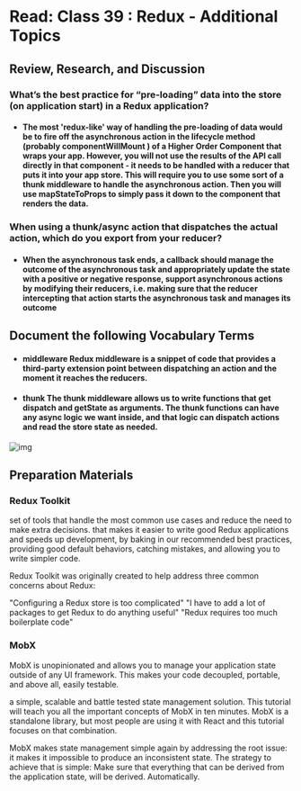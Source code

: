 # Read: Class 39 : Redux - Additional Topics

## Review, Research, and Discussion

### What’s the best practice for “pre-loading” data into the store (on application start) in a Redux application?

* #### The most 'redux-like' way of handling the pre-loading of data would be to fire off the asynchronous action in the lifecycle method (probably componentWillMount ) of a Higher Order Component that wraps your app. However, you will not use the results of the API call directly in that component - it needs to be handled with a reducer that puts it into your app store. This will require you to use some sort of a thunk middleware to handle the asynchronous action. Then you will use mapStateToProps to simply pass it down to the component that renders the data.

### When using a thunk/async action that dispatches the actual action, which do you export from your reducer?

* #### When the asynchronous task ends, a callback should manage the outcome of the asynchronous task and appropriately update the state with a positive or negative response, support asynchronous actions by modifying their reducers, i.e. making sure that the reducer intercepting that action starts the asynchronous task and manages its outcome

## Document the following Vocabulary Terms

* #### middleware Redux middleware is a snippet of code that provides a third-party extension point between dispatching an action and the moment it reaches the reducers.

* #### thunk The thunk middleware allows us to write functions that get dispatch and getState as arguments. The thunk functions can have any async logic we want inside, and that logic can dispatch actions and read the store state as needed.

![img](https://encrypted-tbn0.gstatic.com/images?q=tbn:ANd9GcSLnp2XePfdsIWQVfekdC8xWj_2gKUKXEg71Q&usqp=CAU)

## Preparation Materials 

### Redux Toolkit

set of tools that handle the most common use cases and reduce the need to make extra decisions. that makes it easier to write good Redux applications and speeds up development, by baking in our recommended best practices, providing good default behaviors, catching mistakes, and allowing you to write simpler code.

Redux Toolkit was originally created to help address three common concerns about Redux:

"Configuring a Redux store is too complicated" "I have to add a lot of packages to get Redux to do anything useful" "Redux requires too much boilerplate code"

### MobX

MobX is unopinionated and allows you to manage your application state outside of any UI framework. This makes your code decoupled, portable, and above all, easily testable.

a simple, scalable and battle tested state management solution. This tutorial will teach you all the important concepts of MobX in ten minutes. MobX is a standalone library, but most people are using it with React and this tutorial focuses on that combination.

MobX makes state management simple again by addressing the root issue: it makes it impossible to produce an inconsistent state. The strategy to achieve that is simple: Make sure that everything that can be derived from the application state, will be derived. Automatically.